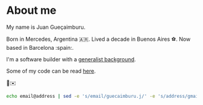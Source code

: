 # About me

My name is Juan Gueçaimburu.

Born in Mercedes, Argentina :argentina:. Lived a decade in Buenos Aires :soccer:. Now based in Barcelona :spain:.

I'm a software builder with a [generalist background](resume.md).

Some of my code can be read [here](https://www.github.com/jguecaimburu).

:wave::envelope:
```bash
echo email@address | sed -e 's/email/guecaimburu.j/' -e 's/address/gmail/' -e 's/$/.com/'
```
